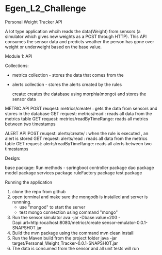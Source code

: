 # Egen_L2_Challenge

Personal Weight Tracker API

A Iot type application whcih reads the data(Weight) from sensors (a simulator which gives new weights as a POST through HTTP). 
This API consumes the sensor data and predicts weather the person has gone over weight or underweight based on the base value. 

Module 1: API

Collections:
  - metrics collection - stores the data that comes from the
  - alerts collection - stores the alerts created by the rules
    
    create: creates the database using morphia(mongo) and stores the sensor data

METRIC API
  POST reuqest: metrics/create/ : gets the data from sensors and stores in the database
  GET request: metrics/read : reads all data from the metrics table
  GET request: metrics/readByTimeRange: reads all metrics between two timestamps

ALERT API
  POST reuqest: alerts/create/ : when the rule is executed , an alert is stored
  GET request: alerts/read : reads all data from the metrics table
  GET request: alerts/readByTimeRange: reads all alerts between two timestamps
  
 Design:
 
 base package: Run methods - springboot
 controller package
 dao package
 model package
 services package
 ruleFactory package
 test package
 
 Running the application
 1. clone the repo from github
 2. open terminal and make sure the mongodb is installed and server is runnning.
    - use "mongod" to start the server
    - test mongo connection using command "mongo"
 3. Run the sensor simulator ava -jar -Dbase.value=200 -Dapi.url=http:/ocalhost:8080/metrics/create sensor-emulator-0.0.1-SNAPSHOT.jar
 4. Build the mvn package using the command mvn clean install
 5. Run the Maven build from the project folder
      java -jar target/Personal_Weight_Tracker-0.0.1-SNAPSHOT.jar 
  6. The data is consumed from the sensor and all unit tests will run


 
 
